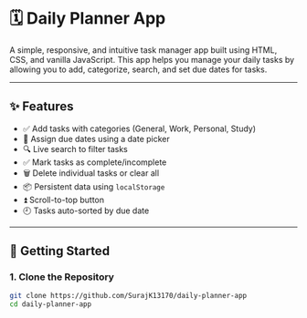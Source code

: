 # 🗓️ Daily Planner App

A simple, responsive, and intuitive task manager app built using HTML, CSS, and vanilla JavaScript. This app helps you manage your daily tasks by allowing you to add, categorize, search, and set due dates for tasks.

---

## ✨ Features

- ✅ Add tasks with categories (General, Work, Personal, Study)
- 📅 Assign due dates using a date picker
- 🔍 Live search to filter tasks
- ✅ Mark tasks as complete/incomplete
- 🗑️ Delete individual tasks or clear all
- 📦 Persistent data using `localStorage`
- ⏫ Scroll-to-top button
- 🕘 Tasks auto-sorted by due date

---

## 🚀 Getting Started

### 1. Clone the Repository
```bash
git clone https://github.com/SurajK13170/daily-planner-app
cd daily-planner-app
